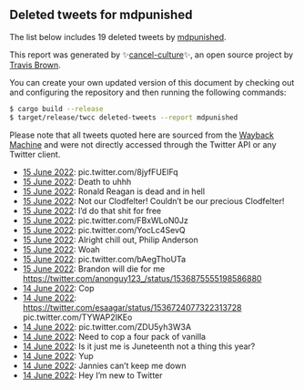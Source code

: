 ## Deleted tweets for mdpunished

The list below includes 19 deleted tweets by
[mdpunished](https://twitter.com/mdpunished).



This report was generated by ✨[cancel-culture](https://github.com/travisbrown/cancel-culture)✨,
an open source project by [Travis Brown](https://twitter.com/travisbrown).

You can create your own updated version of this document by checking out and configuring the
repository and then running the following commands:

```bash
$ cargo build --release
$ target/release/twcc deleted-tweets --report mdpunished
```

Please note that all tweets quoted here are sourced from the
[Wayback Machine](https://web.archive.org) and were not directly accessed through the Twitter API or
any Twitter client.

* [15 June 2022](https://web.archive.org/web/20220615155342/https://twitter.com/mdpunished/status/1537100789692473345): pic.twitter.com/8jyfFUEIFq <!--1537100789692473345-->
* [15 June 2022](https://web.archive.org/web/20220615062113/https://twitter.com/mdpunished/status/1536956770161139712): Death to uhhh <!--1536956770161139712-->
* [15 June 2022](https://web.archive.org/web/20220615034322/https://twitter.com/mdpunished/status/1536916831772069888): Ronald Reagan is dead and in hell <!--1536916831772069888-->
* [15 June 2022](https://web.archive.org/web/20220615015547/https://twitter.com/mdpunished/status/1536889898392764417): Not our Clodfelter! Couldn’t be our precious Clodfelter! <!--1536889898392764417-->
* [15 June 2022](https://web.archive.org/web/20220615011900/https://twitter.com/mdpunished/status/1536880873127170049): I’d do that shit for free <!--1536880873127170049-->
* [15 June 2022](https://web.archive.org/web/20220615011829/https://twitter.com/mdpunished/status/1536880740729860097): pic.twitter.com/FBxWLoN0Jz <!--1536880740729860097-->
* [15 June 2022](https://web.archive.org/web/20220615011246/https://twitter.com/mdpunished/status/1536878308033437696): pic.twitter.com/YocLc4SevQ <!--1536878308033437696-->
* [15 June 2022](https://web.archive.org/web/20220615010556/https://twitter.com/mdpunished/status/1536877501410050048): Alright chill out, Philip Anderson <!--1536877501410050048-->
* [15 June 2022](https://web.archive.org/web/20220615010543/https://twitter.com/mdpunished/status/1536877312611864576): Woah <!--1536877312611864576-->
* [15 June 2022](https://web.archive.org/web/20220615010414/https://twitter.com/mdpunished/status/1536877093698543616): pic.twitter.com/bAegThoUTa <!--1536877093698543616-->
* [15 June 2022](https://web.archive.org/web/20220615010851/https://twitter.com/mdpunished/status/1536876923997065216): Brandon will die for me https://twitter.com/anonguy123_/status/1536875555198586880 <!--1536876923997065216-->
* [14 June 2022](https://web.archive.org/web/20220614213554/https://twitter.com/mdpunished/status/1536824547172925442): Cop <!--1536824547172925442-->
* [14 June 2022](https://web.archive.org/web/20220614202144/https://twitter.com/mdpunished/status/1536806040456536066): https://twitter.com/esaagar/status/1536724077322313728  pic.twitter.com/TYWAP2IKEo <!--1536806040456536066-->
* [14 June 2022](https://web.archive.org/web/20220614201816/https://twitter.com/mdpunished/status/1536805040417128449): pic.twitter.com/ZDU5yh3W3A <!--1536805040417128449-->
* [14 June 2022](https://web.archive.org/web/20220614184921/https://twitter.com/mdpunished/status/1536782667391410180): Need to cop a four pack of vanilla <!--1536782667391410180-->
* [14 June 2022](https://web.archive.org/web/20220614184731/https://twitter.com/mdpunished/status/1536782238938963968): Is it just me is Juneteenth not a thing this year? <!--1536782238938963968-->
* [14 June 2022](https://web.archive.org/web/20220614172203/https://twitter.com/mdpunished/status/1536760844842897409): Yup <!--1536760844842897409-->
* [14 June 2022](https://web.archive.org/web/20220614151926/https://twitter.com/mdpunished/status/1536729928909086720): Jannies can’t keep me down <!--1536729928909086720-->
* [14 June 2022](https://web.archive.org/web/20220614122505/https://twitter.com/mdpunished/status/1536686112487493632): Hey I’m new to Twitter <!--1536686112487493632-->
